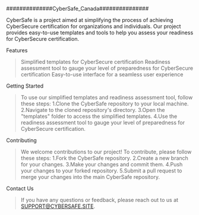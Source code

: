 ##############CyberSafe_Canada###############

CyberSafe is a project aimed at simplifying the process of achieving CyberSecure certification for organizations and individuals. Our project provides easy-to-use templates and tools to help you assess your readiness for CyberSecure certification.

Features
>Simplified templates for CyberSecure certification
>Readiness assessment tool to gauge your level of preparedness for CyberSecure certification
>Easy-to-use interface for a seamless user experience


Getting Started
>To use our simplified templates and readiness assessment tool, follow these steps:
>1.Clone the CyberSafe repository to your local machine.
>2.Navigate to the cloned repository's directory.
>3.Open the "templates" folder to access the simplified templates.
>4.Use the readiness assessment tool to gauge your level of preparedness for CyberSecure certification.

Contributing
>We welcome contributions to our project! To contribute, please follow these steps:
>1.Fork the CyberSafe repository.
>2.Create a new branch for your changes.
>3.Make your changes and commit them.
>4.Push your changes to your forked repository.
>5.Submit a pull request to merge your changes into the main CyberSafe repository.

Contact Us
>If you have any questions or feedback, please reach out to us at SUPPORT@CYBERSAFE.SITE.
